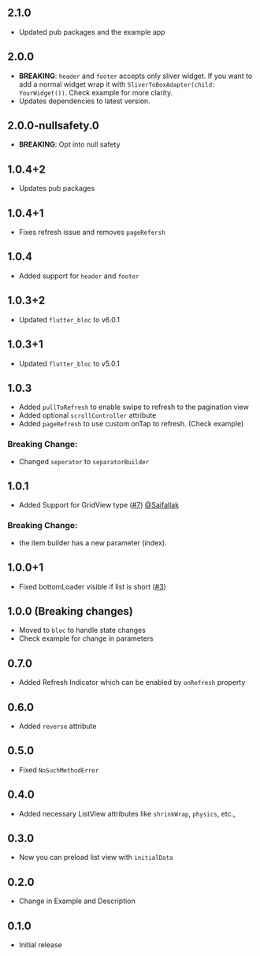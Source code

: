 ## 2.1.0

- Updated pub packages and the example app

## 2.0.0

- **BREAKING**: `header` and `footer` accepts only sliver widget. If you want to add a normal widget wrap it with `SliverToBoxAdapter(child: YourWidget())`. Check example for more clarity.
- Updates dependencies to latest version.

## 2.0.0-nullsafety.0

- **BREAKING**: Opt into null safety

## 1.0.4+2

- Updates pub packages

## 1.0.4+1

- Fixes refresh issue and removes `pageRefersh`

## 1.0.4

- Added support for `header` and `footer`

## 1.0.3+2

- Updated `flutter_bloc` to v6.0.1

## 1.0.3+1

- Updated `flutter_bloc` to v5.0.1

## 1.0.3

- Added `pullToRefresh` to enable swipe to refresh to the pagination view
- Added optional `scrollController` attribute
- Added `pageRefresh` to use custom onTap to refresh. (Check example)

### Breaking Change:

- Changed `seperator` to `separatorBuilder`

## 1.0.1

- Added Support for GridView type ([#7](https://github.com/excogitatr/pagination_view/issues/7)) [@Saifallak](https://github.com/Saifallak)

### Breaking Change:

- the item builder has a new parameter (index).

## 1.0.0+1

- Fixed bottomLoader visible if list is short ([#3](https://github.com/excogitatr/pagination_view/issues/3))

## 1.0.0 (Breaking changes)

- Moved to `bloc` to handle state changes
- Check example for change in parameters

## 0.7.0

- Added Refresh Indicator which can be enabled by `onRefresh` property

## 0.6.0

- Added `reverse` attribute

## 0.5.0

- Fixed `NoSuchMethodError`

## 0.4.0

- Added necessary ListView attributes like `shrinkWrap`, `physics`, etc.,

## 0.3.0

- Now you can preload list view with `initialData`

## 0.2.0

- Change in Example and Description

## 0.1.0

- Initial release
